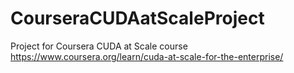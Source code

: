 # CourseraCUDAatScaleProject
Project for Coursera CUDA at Scale course https://www.coursera.org/learn/cuda-at-scale-for-the-enterprise/
